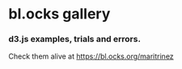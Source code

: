 # bl.ocks gallery
### d3.js examples, trials and errors.
Check them alive at https://bl.ocks.org/maritrinez
